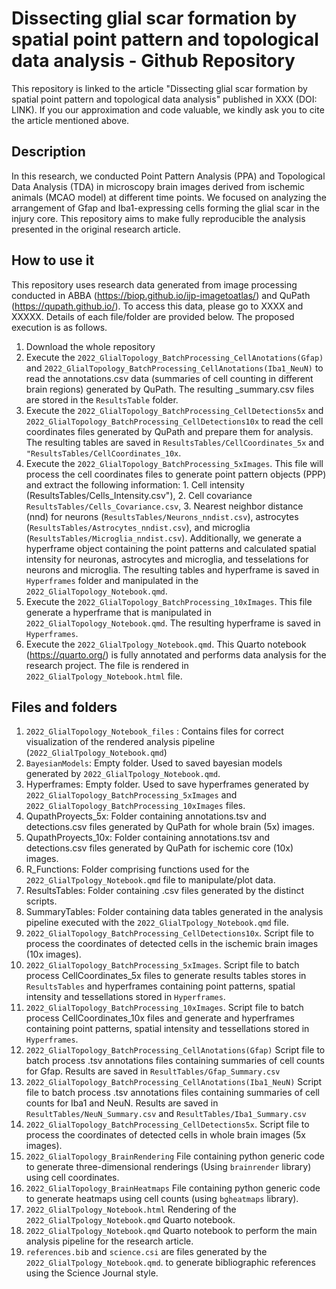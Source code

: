 # Dissecting glial scar formation by spatial point pattern and topological data analysis - Github Repository

This repository is linked to the article "Dissecting glial scar formation by spatial point pattern and topological data analysis" published in XXX (DOI: LINK). If you our approximation and code valuable, we kindly ask you to cite the article mentioned above.

## Description

In this research, we conducted Point Pattern Analysis (PPA) and Topological Data Analysis (TDA) in microscopy brain images derived from ischemic animals (MCAO model) at different time points. We focused on analyzing the arrangement of Gfap and Iba1-expressing cells forming the glial scar in the injury core. This repository aims to make fully reproducible the analysis presented in the original research article.

## How to use it

This repository uses research data generated from image processing conducted in ABBA (https://biop.github.io/ijp-imagetoatlas/) and QuPath (https://qupath.github.io/). To access this data, please go to XXXX and XXXXX. Details of each file/folder are provided below. The proposed execution is as follows.

1. Download the whole repository
2. Execute the `2022_GlialTopology_BatchProcessing_CellAnotations(Gfap)` and `2022_GlialTopology_BatchProcessing_CellAnotations(Iba1_NeuN)` to read the annotations.csv data (summaries of cell counting in different brain regions) generated by QuPath. The resulting _summary.csv files are stored in the `ResultsTable` folder.
3. Execute the `2022_GlialTopology_BatchProcessing_CellDetections5x` and `2022_GlialTopology_BatchProcessing_CellDetections10x` to read the cell coordinates files generated by QuPath and prepare them for analysis. The resulting tables are saved in `ResultsTables/CellCoordinates_5x` and `"ResultsTables/CellCoordinates_10x`.
4. Execute the `2022_GlialTopology_BatchProcessing_5xImages`. This file will process the cell coordinates files to generate point pattern objects (PPP) and extract the following information: 1. Cell intensity (ResultsTables/Cells_Intensity.csv"), 2. Cell covariance `ResultsTables/Cells_Covariance.csv`, 3. Nearest neighbor distance (nnd) for neurons (`ResultsTables/Neurons_nndist.csv`), astrocytes (`ResultsTables/Astrocytes_nndist.csv`), and microglia (`ResultsTables/Microglia_nndist.csv`). Additionally, we generate a hyperframe object containing the point patterns and calculated spatial intensity for neuronas, astrocytes and microglia, and tesselations for neurons and microglia. The resulting tables and hyperframe is saved in `Hyperframes` folder and manipulated in the `2022_GlialTopology_Notebook.qmd`.  
5. Execute the `2022_GlialTopology_BatchProcessing_10xImages`. This file generate a hyperframe that is manipulated in `2022_GlialTopology_Notebook.qmd`. The resulting hyperframe is saved in `Hyperframes`.
6. Execute the `2022_GlialTpology_Notebook.qmd`. This Quarto notebook (https://quarto.org/) is fully annotated and performs data analysis for the research project. The file is rendered in `2022_GlialTpology_Notebook.html` file.

## Files and folders

1. `2022_GlialTopology_Notebook_files` : Contains files for correct visualization of the rendered analysis pipeline (`2022_GlialTpology_Notebook.qmd`)
2. `BayesianModels`: Empty folder. Used to saved bayesian models generated by `2022_GlialTpology_Notebook.qmd`. 
3. Hyperframes: Empty folder. Used to save hyperframes generated by `2022_GlialTopology_BatchProcessing_5xImages` and `2022_GlialTopology_BatchProcessing_10xImages` files.
4. QupathProyects_5x: Folder containing annotations.tsv and detections.csv files generated by QuPath for whole brain (5x) images.
5. QupathProyects_10x: Folder containing annotations.tsv and detections.csv files generated by QuPath for ischemic core (10x) images.
6. R_Functions: Folder comprising functions used for the `2022_GlialTpology_Notebook.qmd` file to manipulate/plot data.
7. ResultsTables: Folder containing .csv files generated by the distinct scripts. 
8. SummaryTables: Folder containing data tables generated in the analysis pipeline executed with the `2022_GlialTpology_Notebook.qmd` file. 
9. `2022_GlialTopology_BatchProcessing_CellDetections10x`. Script file to process the coordinates of detected cells in the ischemic brain images (10x images). 
10. `2022_GlialTopology_BatchProcessing_5xImages`. Script file to batch process CellCoordinates_5x files to generate results tables stores in `ResultsTables` and hyperframes containing point patterns, spatial intensity and tessellations stored in `Hyperframes`.
11. `2022_GlialTopology_BatchProcessing_10xImages`. Script file to batch process CellCoordinates_10x files and generate and hyperframes containing point patterns, spatial intensity and tessellations stored in `Hyperframes`.
12. `2022_GlialTopology_BatchProcessing_CellAnotations(Gfap)` Script file to batch process .tsv annotations files containing summaries of cell counts for Gfap. Results are saved in `ResultTables/Gfap_Summary.csv`
13. `2022_GlialTopology_BatchProcessing_CellAnotations(Iba1_NeuN)` Script file to batch process .tsv annotations files containing summaries of cell counts for Iba1 and NeuN. Results are saved in `ResultTables/NeuN_Summary.csv` and `ResultTables/Iba1_Summary.csv`
14. `2022_GlialTopology_BatchProcessing_CellDetections5x`. Script file to process the coordinates of detected cells in whole brain images (5x images). 
15. `2022_GlialTopology_BrainRendering` File containing python generic code to generate three-dimensional renderings (Using `brainrender` library) using cell coordinates.
16. `2022_GlialTopology_BrainHeatmaps` File containing python generic code to generate heatmaps using cell counts (using `bgheatmaps` library).
17. `2022_GlialTpology_Notebook.html` Rendering of the `2022_GlialTpology_Notebook.qmd` Quarto notebook.
18. `2022_GlialTpology_Notebook.qmd` Quarto notebook to perform the main analysis pipeline for the research article.
17. `references.bib` and `science.csi` are files generated by the `2022_GlialTpology_Notebook.qmd`. to generate bibliographic references using the Science Journal style. 